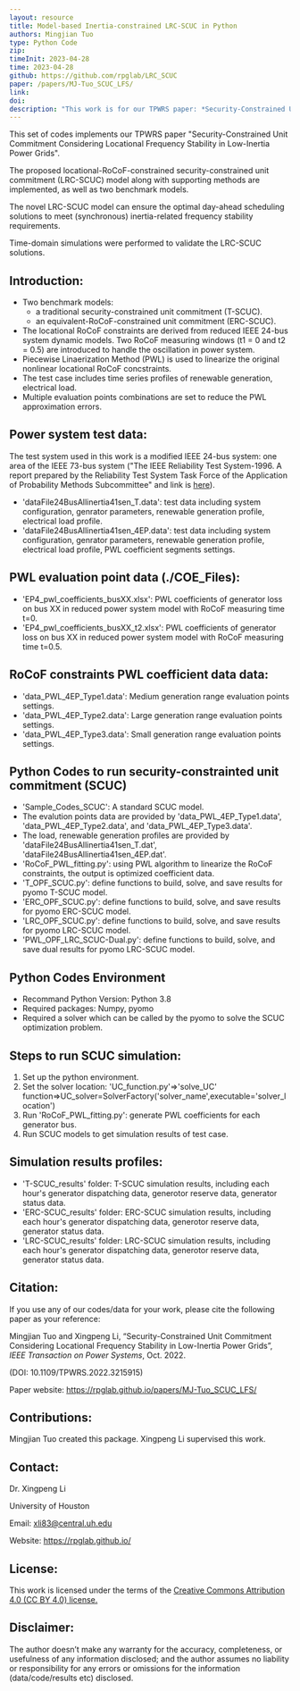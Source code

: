 ```yaml
---
layout: resource
title: Model-based Inertia-constrained LRC-SCUC in Python
authors: Mingjian Tuo
type: Python Code
zip: 
timeInit: 2023-04-28
time: 2023-04-28
github: https://github.com/rpglab/LRC_SCUC
paper: /papers/MJ-Tuo_SCUC_LFS/
link: 
doi: 
description: "This work is for our TPWRS paper: *Security-Constrained Unit Commitment Considering Locational Frequency Stability in Low-Inertia Power Grids*. The novel LRC-SCUC model can ensure the optimal day-ahead scheduling solutions to meet (synchronous) inertia-related frequency stability requirements."
---
```


This set of codes implements our TPWRS paper "Security-Constrained Unit Commitment Considering Locational Frequency Stability in Low-Inertia Power Grids". 

The proposed locational-RoCoF-constrained security-constrained unit commitment (LRC-SCUC) model along with supporting methods are implemented, as well as two benchmark models. 

The novel LRC-SCUC model can ensure the optimal day-ahead scheduling solutions to meet (synchronous) inertia-related frequency stability requirements. 

Time-domain simulations were performed to validate the LRC-SCUC solutions.


## Introduction:
* Two benchmark models: 
	* a traditional security-constrained unit commitment (T-SCUC).
	* an equivalent-RoCoF-constrained unit commitment (ERC-SCUC).
* The locational RoCoF constraints are derived from reduced IEEE 24-bus system dynamic models. Two RoCoF measuring windows (t1 = 0 and t2 = 0.5) are introduced to handle the oscillation in power system.
* Piecewise Linaerization Method (PWL) is used to linearize the original nonlinear locational RoCoF concstraints. 
* The test case includes time series profiles of renewable generation, electrical load.
* Multiple evaluation points combinations are set to reduce the PWL approximation errors.  

## Power system test data:
The test system used in this work is a modified IEEE 24-bus system: one area of the IEEE 73-bus system ("The IEEE Reliability Test System-1996. A report prepared by the Reliability Test System Task Force of the Application of Probability Methods Subcommittee" and link is <a class="" target="_blank" href="https://ieeexplore.ieee.org/document/780914">here</a>).
* 'dataFile24BusAllinertia41sen_T.data': test data including system configuration, genrator parameters, renewable generation profile, electrical load profile.
* 'dataFile24BusAllinertia41sen_4EP.data': test data including system configuration, genrator parameters, renewable generation profile, electrical load profile, PWL coefficient segments settings.

## PWL evaluation point data (./COE_Files):
* 'EP4_pwl_coefficients_busXX.xlsx': PWL coefficients of generator loss on bus XX in reduced power system model with RoCoF measuring time t=0.
* 'EP4_pwl_coefficients_busXX_t2.xlsx': PWL coefficients  of generator loss on bus XX in reduced power system model with RoCoF measuring time t=0.5.

## RoCoF constraints PWL coefficient data data:
* 'data_PWL_4EP_Type1.data': Medium generation range evaluation points settings.
* 'data_PWL_4EP_Type2.data': Large generation range evaluation points settings.
* 'data_PWL_4EP_Type3.data': Small generation range evaluation points settings.

## Python Codes to run security-constrainted unit commitment (SCUC)
* 'Sample_Codes_SCUC': A standard SCUC model.
* The evalution points data are provided by 'data_PWL_4EP_Type1.data', 'data_PWL_4EP_Type2.data', and 'data_PWL_4EP_Type3.data'.
* The load, renewable generation profiles are provided by 'dataFile24BusAllinertia41sen_T.dat', 'dataFile24BusAllinertia41sen_4EP.dat'.
* 'RoCoF_PWL_fitting.py': using PWL algorithm to linearize the RoCoF constraints, the output is optimized coefficient data.
* 'T_OPF_SCUC.py': define functions to build, solve, and save results for pyomo T-SCUC model.
* 'ERC_OPF_SCUC.py': define functions to build, solve, and save results for pyomo ERC-SCUC model.
* 'LRC_OPF_SCUC.py': define functions to build, solve, and save results for pyomo LRC-SCUC model.
* 'PWL_OPF_LRC_SCUC-Dual.py': define functions to build, solve, and save dual results for pyomo LRC-SCUC model.


## Python Codes Environment
* Recommand Python Version: Python 3.8
* Required packages: Numpy, pyomo
* Required a solver which can be called by the pyomo to solve the SCUC optimization problem.


## Steps to run SCUC simulation:
1. Set up the python environment.
2. Set the solver location: 'UC_function.py'=>'solve_UC' function=>UC_solver=SolverFactory('solver_name',executable='solver_location')
3. Run 'RoCoF_PWL_fitting.py': generate PWL coefficients for each generator bus.
4. Run SCUC models to get simulation results of test case.


## Simulation results profiles:
* 'T-SCUC_results' folder: T-SCUC simulation results, including each hour's generator dispatching data, generotor reserve data, generator status data.
* 'ERC-SCUC_results' folder: ERC-SCUC simulation results, including each hour's generator dispatching data, generotor reserve data, generator status data.   
* 'LRC-SCUC_results' folder: LRC-SCUC simulation results, including each hour's generator dispatching data, generotor reserve data, generator status data.



## Citation:
If you use any of our codes/data for your work, please cite the following paper as your reference:

Mingjian Tuo and Xingpeng Li, “Security-Constrained Unit Commitment Considering Locational Frequency Stability in Low-Inertia Power Grids”, *IEEE Transaction on Power Systems*, Oct. 2022.


(DOI: 10.1109/TPWRS.2022.3215915)

Paper website: <a class="off" href="/papers/MJ-Tuo_SCUC_LFS/"  target="_blank">https://rpglab.github.io/papers/MJ-Tuo_SCUC_LFS/</a>


## Contributions:
Mingjian Tuo created this package. Xingpeng Li supervised this work.


## Contact:
Dr. Xingpeng Li

University of Houston

Email: xli83@central.uh.edu

Website: <a class="off" href="/"  target="_blank">https://rpglab.github.io/</a>


## License:
This work is licensed under the terms of the <a class="off" href="https://creativecommons.org/licenses/by/4.0/"  target="_blank">Creative Commons Attribution 4.0 (CC BY 4.0) license.</a>


## Disclaimer:
The author doesn’t make any warranty for the accuracy, completeness, or usefulness of any information disclosed; and the author assumes no liability or responsibility for any errors or omissions for the information (data/code/results etc) disclosed.
